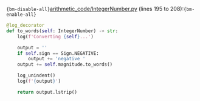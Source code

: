 `{bm-disable-all}`[arithmetic_code/IntegerNumber.py](arithmetic_code/IntegerNumber.py) (lines 195 to 208):`{bm-enable-all}`

```python
@log_decorator
def to_words(self: IntegerNumber) -> str:
    log(f'Converting {self}...')

    output = ''
    if self.sign == Sign.NEGATIVE:
        output += 'negative '
    output += self.magnitude.to_words()

    log_unindent()
    log(f'{output}')

    return output.lstrip()
```